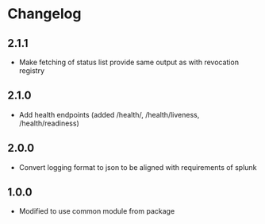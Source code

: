 <!--
SPDX-FileCopyrightText: 2024 Swiss Confederation

SPDX-License-Identifier: MIT
-->

# Changelog

## 2.1.1
- Make fetching of status list provide same output as with revocation registry

## 2.1.0
 - Add health endpoints (added /health/, /health/liveness, /health/readiness)

## 2.0.0
-  Convert logging format to json to be aligned with requirements of splunk

## 1.0.0
-  Modified to use common module from package